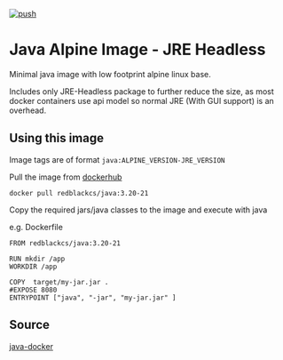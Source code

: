 [![push](https://github.com/sapvs/java-docker/actions/workflows/docker-publish.yml/badge.svg)](https://github.com/sapvs/java-docker/actions/workflows/docker-publish.yml)

# Java Alpine Image - JRE Headless

Minimal java image with low footprint alpine linux base. 

Includes only JRE-Headless package to further reduce the size, as most docker containers use api model so normal JRE (With GUI support) is an overhead.


## Using this image

Image tags are of format `java:ALPINE_VERSION-JRE_VERSION`

Pull the image from [dockerhub](https://hub.docker.com/r/vsaps/java/)

```
docker pull redblackcs/java:3.20-21
```

Copy the required jars/java classes to the image and execute with java

e.g. Dockerfile

```
FROM redblackcs/java:3.20-21

RUN mkdir /app
WORKDIR /app

COPY  target/my-jar.jar .
#EXPOSE 8080
ENTRYPOINT ["java", "-jar", "my-jar.jar" ]
```

## Source
[java-docker](https://github.com/sapvs/java-docker)
